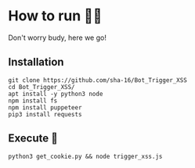# How to run 🏴‍☠️

Don't worry budy, here we go!

## Installation

```
git clone https://github.com/sha-16/Bot_Trigger_XSS
cd Bot_Trigger_XSS/
apt install -y python3 node
npm install fs
npm install puppeteer
pip3 install requests
```

## Execute 💯

```
python3 get_cookie.py && node trigger_xss.js 
```
